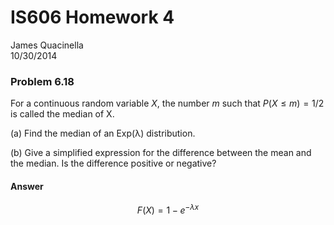 # IS606 Homework 4
James Quacinella  
10/30/2014  

### Problem 6.18

For a continuous random variable $X$, the number $m$ such that $P (X ≤ m) = 1/2$ is called the median of X.

(a) Find the median of an Exp(λ) distribution.

(b) Give a simplified expression for the difference between the mean and the median. Is the difference positive or negative?
 
#### Answer

$$ F(X) = 1 - e^{-\lambda x} $$

